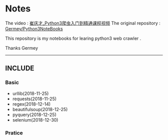# Notes

The video : [崔庆才_Python3爬虫入门到精通课程视频](https://www.bilibili.com/video/av30048439/)
The original repository : [Germey/Python3NoteBooks](https://github.com/Germey/Python3NoteBooks) 

This repository is my notebooks for learing python3 web crawler .

Thanks Germey

---

## INCLUDE

### Basic
- urllib(2018-11-25)
- requests(2018-11-25)
- regex(2018-12-14)
- beautifulsoup(2018-12-25)
- pyquery(2018-12-25)
- selenium(2018-12-30)

### Pratice
